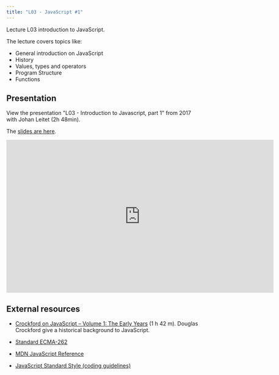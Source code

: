 ```yaml
---
title: "L03 - JavaScript #1"
---
```


Lecture L03 introduction to JavaScript.

The lecture covers topics like:

- General introduction on JavaScript
- History
- Values, types and operators
- Program Structure
- Functions



## Presentation

View the presentation "L03 - Introduction to Javascript, part 1" from 2017 with Johan Leitet (2h 48min).

The [slides are here](https://rawgit.com/CS-LNU-Learning-Objects/javascript/master/lectures/01/index.html).

<iframe width="700" height="400" src="https://www.youtube.com/embed/fgGezdANui4" title="YouTube video player" frameborder="0" allow="accelerometer; autoplay; clipboard-write; encrypted-media; gyroscope; picture-in-picture" allowfullscreen></iframe>


<!--
## Resources

To be released.
-->

<!--
* [Slides from the lecture](https://mikael-roos.gitlab.io/1dv525/lecture/L03-javascript-1/slide.html)
-->

<!--
* If recorded, the videos are found in [this playlist on YouTube](https://www.youtube.com/playlist?list=PLEtyhUSKTK3jyqRtcz1dEEuuq3OCow2-P).
-->

<!--
2020

The session for L03 and L04 was combined in a 2 hour lecture held on Zoom. An example repo was used with code samples and a slide presentation was held. There were 2 recordings of 55 + 45 minutes.

The videos L03 and L04 are found in [this playlist on YouTube](https://www.youtube.com/playlist?list=PLEtyhUSKTK3j1CnTUOZir50aN58GGQ7m6).

The [slides L03-04-JavaScript.html is available in its repo](https://gitlab.lnu.se/1dv525/content/slides).

The [slides can be viewed online](http://1dv525.mikaelroos.se/slides/L03-04-JavaScript.html).

The example repo can be [cloned from its origin](https://gitlab.lnu.se/1dv525/content/example).

The [examples on JavaScript Core can be viewed online](http://1dv525.mikaelroos.se/example/web/javascript-core).
-->



## External resources

* [Crockford on JavaScript – Volume 1: The Early Years](https://youtu.be/JxAXlJEmNMg) (1 h 42 m). Douglas Crockford give a historical background to JavaScript.

* [Standard ECMA-262](https://www.ecma-international.org/publications/standards/Ecma-262.htm)

* [MDN JavaScript Reference](https://developer.mozilla.org/en-US/docs/Web/JavaScript/Reference)

* [JavaScript Standard Style (coding guidelines)](https://standardjs.com/rules.html)



<!--
## Resources from previous course rounds

- [HTML-presentation](https://rawgit.com/CS-LNU-Learning-Objects/javascript/master/lectures/01/index.html)
- [Recording](https://youtu.be/fgGezdANui4) 2017-09-06, 10:15-15:00 (Youtube)
- [Recording](https://youtu.be/CHrKuuxx-Qo) 2016-09-07, 10:15-12:00 (Youtube)

https://raw.githubusercontent.com/CS-LNU-Learning-Objects/javascript/master/lectures/01/01.md
-->
